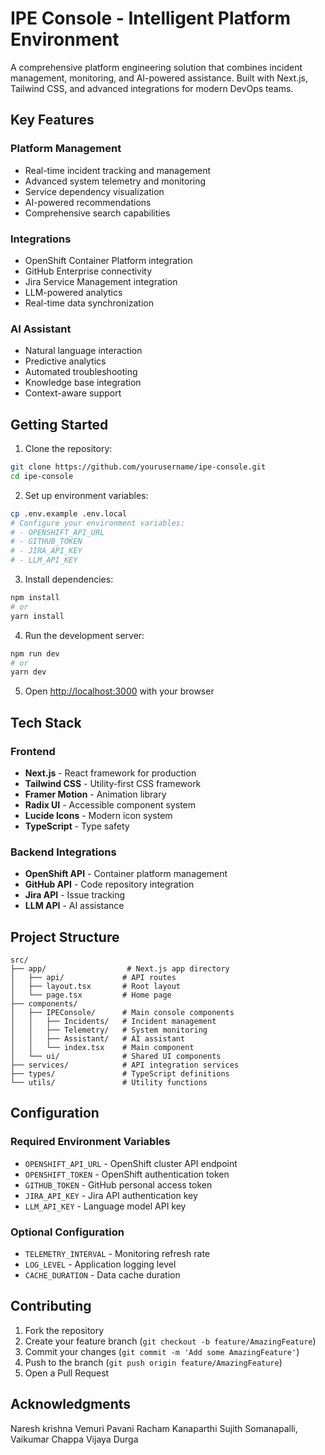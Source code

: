 # IPE Console - Intelligent Platform Environment

A comprehensive platform engineering solution that combines incident management, monitoring, and AI-powered assistance. Built with Next.js, Tailwind CSS, and advanced integrations for modern DevOps teams.

## Key Features

### Platform Management
- Real-time incident tracking and management
- Advanced system telemetry and monitoring
- Service dependency visualization
- AI-powered recommendations
- Comprehensive search capabilities

### Integrations
- OpenShift Container Platform integration
- GitHub Enterprise connectivity
- Jira Service Management integration
- LLM-powered analytics
- Real-time data synchronization

### AI Assistant
- Natural language interaction
- Predictive analytics
- Automated troubleshooting
- Knowledge base integration
- Context-aware support

## Getting Started

1. Clone the repository:
```bash
git clone https://github.com/yourusername/ipe-console.git
cd ipe-console
```

2. Set up environment variables:
```bash
cp .env.example .env.local
# Configure your environment variables:
# - OPENSHIFT_API_URL
# - GITHUB_TOKEN
# - JIRA_API_KEY
# - LLM_API_KEY
```

3. Install dependencies:
```bash
npm install
# or
yarn install
```

4. Run the development server:
```bash
npm run dev
# or
yarn dev
```

5. Open [http://localhost:3000](http://localhost:3000) with your browser

## Tech Stack

### Frontend
- **Next.js** - React framework for production
- **Tailwind CSS** - Utility-first CSS framework
- **Framer Motion** - Animation library
- **Radix UI** - Accessible component system
- **Lucide Icons** - Modern icon system
- **TypeScript** - Type safety

### Backend Integrations
- **OpenShift API** - Container platform management
- **GitHub API** - Code repository integration
- **Jira API** - Issue tracking
- **LLM API** - AI assistance

## Project Structure

```
src/
├── app/                  # Next.js app directory
│   ├── api/             # API routes
│   ├── layout.tsx       # Root layout
│   └── page.tsx         # Home page
├── components/
│   ├── IPEConsole/      # Main console components
│   │   ├── Incidents/   # Incident management
│   │   ├── Telemetry/   # System monitoring
│   │   ├── Assistant/   # AI assistant
│   │   └── index.tsx    # Main component
│   └── ui/              # Shared UI components
├── services/            # API integration services
├── types/               # TypeScript definitions
└── utils/               # Utility functions
```

## Configuration

### Required Environment Variables
- `OPENSHIFT_API_URL` - OpenShift cluster API endpoint
- `OPENSHIFT_TOKEN` - OpenShift authentication token
- `GITHUB_TOKEN` - GitHub personal access token
- `JIRA_API_KEY` - Jira API authentication key
- `LLM_API_KEY` - Language model API key

### Optional Configuration
- `TELEMETRY_INTERVAL` - Monitoring refresh rate
- `LOG_LEVEL` - Application logging level
- `CACHE_DURATION` - Data cache duration

## Contributing

1. Fork the repository
2. Create your feature branch (`git checkout -b feature/AmazingFeature`)
3. Commit your changes (`git commit -m 'Add some AmazingFeature'`)
4. Push to the branch (`git push origin feature/AmazingFeature`)
5. Open a Pull Request


## Acknowledgments
Naresh krishna Vemuri
Pavani Racham
Kanaparthi Sujith
Somanapalli, Vaikumar
Chappa Vijaya Durga
